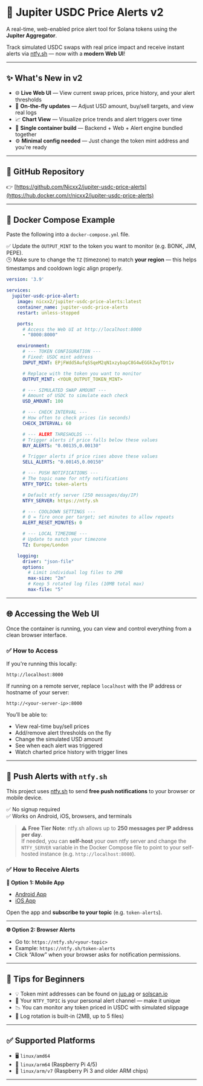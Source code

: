 # 🚀 Jupiter USDC Price Alerts v2

A real-time, web-enabled price alert tool for Solana tokens using the **Jupiter Aggregator**.

Track simulated USDC swaps with real price impact and receive instant alerts via [ntfy.sh](https://ntfy.sh) — now with a **modern Web UI**!

---

## ✨ What's New in v2

- 🌐 **Live Web UI** — View current swap prices, price history, and your alert thresholds  
- 🧠 **On-the-fly updates** — Adjust USD amount, buy/sell targets, and view real logs  
- 📈 **Chart View** — Visualize price trends and alert triggers over time  
- 🐳 **Single container build** — Backend + Web + Alert engine bundled together  
- ⚙️ **Minimal config needed** — Just change the token mint address and you're ready  

---

## 🔗 GitHub Repository

👉 [https://github.com/Nicxx2/jupiter-usdc-price-alerts](https://hub.docker.com/r/nicxx2/jupiter-usdc-price-alerts)

---

## 🐳 Docker Compose Example

Paste the following into a `docker-compose.yml` file.

✅ Update the `OUTPUT_MINT` to the token you want to monitor (e.g. BONK, JIM, PEPE).  
🕒 Make sure to change the `TZ` (timezone) to match **your region** — this helps timestamps and cooldown logic align properly.

```yaml
version: '3.9'

services:
  jupiter-usdc-price-alert:
    image: nicxx2/jupiter-usdc-price-alerts:latest
    container_name: jupiter-usdc-price-alerts
    restart: unless-stopped

    ports:
      # Access the Web UI at http://localhost:8000
      - "8000:8000"

    environment:
      # --- TOKEN CONFIGURATION ---
      # Fixed: USDC mint address
      INPUT_MINT: EPjFWdd5AufqSSqeM2qN1xzybapC8G4wEGGkZwyTDt1v

      # Replace with the token you want to monitor
      OUTPUT_MINT: <YOUR_OUTPUT_TOKEN_MINT>

      # --- SIMULATED SWAP AMOUNT ---
      # Amount of USDC to simulate each check
      USD_AMOUNT: 100

      # --- CHECK INTERVAL ---
      # How often to check prices (in seconds)
      CHECK_INTERVAL: 60

      # --- ALERT THRESHOLDS ---
      # Trigger alerts if price falls below these values
      BUY_ALERTS: "0.00135,0.00130"

      # Trigger alerts if price rises above these values
      SELL_ALERTS: "0.00145,0.00150"

      # --- PUSH NOTIFICATIONS ---
      # The topic name for ntfy notifications
      NTFY_TOPIC: token-alerts

      # Default ntfy server (250 messages/day/IP)
      NTFY_SERVER: https://ntfy.sh

      # --- COOLDOWN SETTINGS ---
      # 0 = fire once per target; set minutes to allow repeats
      ALERT_RESET_MINUTES: 0

      # --- LOCAL TIMEZONE ---
      # Update to match your timezone
      TZ: Europe/London

    logging:
      driver: "json-file"
      options:
        # Limit individual log files to 2MB
        max-size: "2m"
        # Keep 5 rotated log files (10MB total max)
        max-file: "5"
```

---
## 🌐 Accessing the Web UI

Once the container is running, you can view and control everything from a clean browser interface.

### ✅ How to Access

If you're running this locally:

`http://localhost:8000`



If running on a remote server, replace `localhost` with the IP address or hostname of your server:

`http://<your-server-ip>:8000`



You’ll be able to:

- View real-time buy/sell prices
- Add/remove alert thresholds on the fly
- Change the simulated USD amount
- See when each alert was triggered
- Watch charted price history with trigger lines

---
## 📲 Push Alerts with `ntfy.sh`

This project uses [ntfy.sh](https://ntfy.sh) to send **free push notifications** to your browser or mobile device.

✅ No signup required  
✅ Works on Android, iOS, browsers, and terminals

> ⚠️ **Free Tier Note**: ntfy.sh allows up to **250 messages per IP address per day**.  
> If needed, you can **self-host** your own ntfy server and change the `NTFY_SERVER` variable in the Docker Compose file to point to your self-hosted instance (e.g. `http://localhost:8080`).

### ✅ How to Receive Alerts

**📱 Option 1: Mobile App**
- [Android App](https://play.google.com/store/apps/details?id=io.heckel.ntfy)
- [iOS App](https://apps.apple.com/us/app/ntfy/id1625396347)

Open the app and **subscribe to your topic** (e.g. `token-alerts`).

---

**🌐 Option 2: Browser Alerts**
- Go to: `https://ntfy.sh/<your-topic>`
- Example: `https://ntfy.sh/token-alerts`
- Click “Allow” when your browser asks for notification permissions.

---

## 🧠 Tips for Beginners

- 💡 Token mint addresses can be found on [jup.ag](https://jup.ag) or [solscan.io](https://solscan.io)  
- 🔐 Your `NTFY_TOPIC` is your personal alert channel — make it unique  
- 📉 You can monitor any token priced in USDC with simulated slippage  
- 🧼 Log rotation is built-in (2MB, up to 5 files)

---

## ✅ Supported Platforms

- 🖥️ `linux/amd64`  
- 🍓 `linux/arm64` (Raspberry Pi 4/5)  
- 🧲 `linux/arm/v7` (Raspberry Pi 3 and older ARM chips)

---
